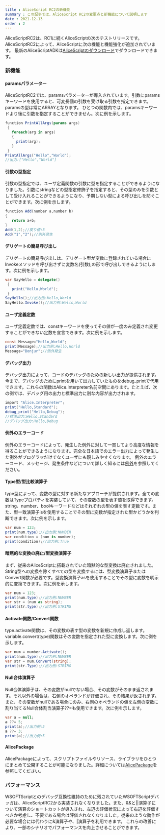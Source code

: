 ```yaml
---
title : AliceScript RC2の新機能
summary : この記事では、AliceScript RC2の変更点と新機能について説明します
date : 2021-12-13
order : 2
---
```

AliceScriptRC2は、RC1に続くAliceScriptの次のテストリリースです。AliceScriptRC2によって、AliceScriptに次の機能と機能強化が追加されています。 最新のAliceScriptADKは[AliceScriptのダウンロード](../download.md)でダウンロードできます。

### 新機能
#### paramsパラメーター
AliceScriptRC2では、paramsパラメーターが導入されています。引数にparamsキーワードを使用すると、可変長個の引数を受け取る引数を指定できます。paramsの型は常にARRAYとなります。 ひとつの関数内では、paramsキーワードより後に引数を指定することができません。次に例を示します。

```cs title="AliceScript"
function PrintAllArgs(params args)
 {
   foreach(arg in args)
   {
     print(arg);
   }
 }
PrintAllArgs("Hello","World");
//出力:["Hello","World"]
```

#### 引数の型指定
引数の型指定では、ユーザ定義関数の引数に型を指定することができるようになりました。引数にstringなどの型指定修飾子を指定すると、その型のみを引数として受け入れることができるようになり、予期しない型による呼び出しを防ぐことができます。次に例を示します。

```cs title="AliceScript"
function Add(number a,number b)
{
   return a+b;
}
Add(1,2);//戻り値:3
Add("1","2");//例外発生
```

#### デリゲートの簡易呼び出し
デリゲートの簡易呼び出しは、デリゲート型が変数に登録されている場合にInvokeメソッドを呼び出さずに変数名(引数);の形で呼び出しできるようにします。次に例を示します。

```cs title="AliceScript"
var SayHello = delegate()
 {
   print("Hello,World");
 }
SayHello();//出力例:Hello,World
SayHello.Invoke();//出力例:Hello,World
```

#### ユーザ定義定数
ユーザ定義定数では、constキーワードを使ってその値が一度のみ定義され変更することができない定数を宣言できます。次に例を示します。

```cs title="AliceScript"
const Message="Hello,World";
print(Message);//出力例:Hello,World
Message="Bonjur";//例外発生
```

#### デバッグ出力
デバッグ出力によって、コードのデバッグのための新しい出力が提供されます。今まで、デバッグのためにprintを用いて出力していたものをdebug_printで代用できます。これらの関数はAlice.Interpreter名前空間にあります。たとえば、次の例では、デバッグ用の出力と標準出力に別な内容が出力されます。

```cs title="AliceScript"
import "Alice.Interpreter";
print("Hello,Standard");
debug_print("Hello,Debug");
//標準出力:Hello,Standard
//デバッグ出力:Hello,Debug
```

#### 例外のエラーコード
例外のエラーコードによって、発生した例外に対して一貫してより高度な情報を得ることができるようになります。完全な日本語でのエラー出力によって発生した例外がプログラマだけでなくユーザにも親しみやすくなります。 例外のエラーコード、メッセージ、発生条件などについて詳しく知るには[例外](../general/exceptions/index.md)を参照してください。

#### Type型/型比較演算子
type型によって、変数の型に対する新たなアプローチが提供されます。全ての変数はTypeプロパティを実装していて、その変数の型を表す値を取得できます。string、number、boolキーワードなどはそれぞれの型の値を表す定数です。また、型一致演算子isを使用することでその型に変数が指定された型かどうかを判断できます。次に例を示します。

```cs title="AliceScript"
var num = 123;
print(num.type);//出力例:NUMBER
var condition = (num is number);
print(condition);//出力例:True
```

#### 暗黙的な変換の廃止/型変換演算子
まず、従来のAliceScriptに搭載されていた暗黙的な型変換は廃止されました。String型への変換を除くすべての型を変換するには、型変換演算子またはConvert関数が必要です。型変換演算子asを使用することでその型に変数を明示的に変換できます。次に例を示します。

```cs title="AliceScript"
var num = 123;
print(num.type);//出力例:NUMBER
var str = (num as string);
print(str.type);//出力例:STRING
```

#### Activate関数/Convert関数
type.activate関数は、その変数の表す型の変数を新規に作成し返します。variable.convert(type)関数はその変数を指定された型に変換します。次に例を示します。

```cs title="AliceScript"
var num = number.Activate();
print(num.type);//出力例:NUMBER
var str = num.Convert(string);
print(str.Type);//出力例:STRING
```

#### Null合体演算子
Null合体演算子は、その変数がnullでない場合、その変数がそのまま返されます。それ以外の場合は、右側のオペランドが評価され、その結果が返されます。 また、その変数がnullである場合にのみ、右側のオペランドの値を左側の変数に割り当てるNull合体割当演算子??=も使用できます。次に例を示します。

```cs title="AliceScript"
var a = null;
a ??= 5;
print(a);//出力例:5
a ??= 3;
print(a);//出力例:5
```

#### AlicePackage
AlicePackageによって、スクリプトファイルやリソース、ライブラリをひとつにまとめて公開することが可能になりました。詳細については[AlicePackage](../general/alice-package.md)を参照してください。

### パフォーマンス
WSOFTScriptとのデバッグ互換性維持のために残されていたWSOFTScriptデバッガは、AliceScriptRC2から実装されなくなりました。また、&&と||演算子について演算のショートカットが導入され、左辺の評価状況によって右辺を評価すべきか考慮し、不要である場合は評価されなくなりました。従来のような動作が必要な場合には代わりに&演算子や、|演算子を利用できます。 これらの改善により、一部のシナリオでパフォーマンスを向上させることができます。